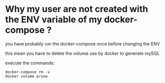 # Why my user are not created with the ENV variable of my docker-compose ?

you have probably run the docker-compose once before changing the ENV

this mean you have to delete the volume use by docker to generate mySQL

execute the commands:

    docker-compose rm -v
    docker volume prune